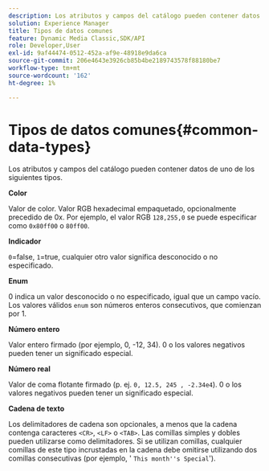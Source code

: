 ```yaml
---
description: Los atributos y campos del catálogo pueden contener datos de uno de los siguientes tipos.
solution: Experience Manager
title: Tipos de datos comunes
feature: Dynamic Media Classic,SDK/API
role: Developer,User
exl-id: 9af44474-0512-452a-af9e-48918e9da6ca
source-git-commit: 206e4643e3926cb85b4be2189743578f88180be7
workflow-type: tm+mt
source-wordcount: '162'
ht-degree: 1%

---
```


# Tipos de datos comunes{#common-data-types}

Los atributos y campos del catálogo pueden contener datos de uno de los siguientes tipos.

**Color**

Valor de color. Valor RGB hexadecimal empaquetado, opcionalmente precedido de 0x. Por ejemplo, el valor RGB `128,255,0` se puede especificar como `0x80ff00` o `80ff00`.

**Indicador**

`0`=false,  `1`=true, cualquier otro valor significa desconocido o no especificado.

**Enum**

0 indica un valor desconocido o no especificado, igual que un campo vacío. Los valores válidos `enum` son números enteros consecutivos, que comienzan por 1.

**Número entero**

Valor entero firmado (por ejemplo, 0, -12, 34). 0 o los valores negativos pueden tener un significado especial.

**Número real**

Valor de coma flotante firmado (p. ej. `0, 12.5, 245 , -2.34e4`). 0 o los valores negativos pueden tener un significado especial.

**Cadena de texto**

Los delimitadores de cadena son opcionales, a menos que la cadena contenga caracteres `<CR>`, `<LF>` o `<TAB>`. Las comillas simples y dobles pueden utilizarse como delimitadores. Si se utilizan comillas, cualquier comillas de este tipo incrustadas en la cadena debe omitirse utilizando dos comillas consecutivas (por ejemplo, &#39; `This month''s Special`&#39;).
